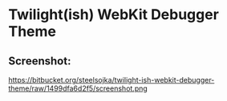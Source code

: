 Twilight(ish) WebKit Debugger Theme
===================================

Screenshot:
-------------------

https://bitbucket.org/steelsojka/twilight-ish-webkit-debugger-theme/raw/1499dfa6d2f5/screenshot.png